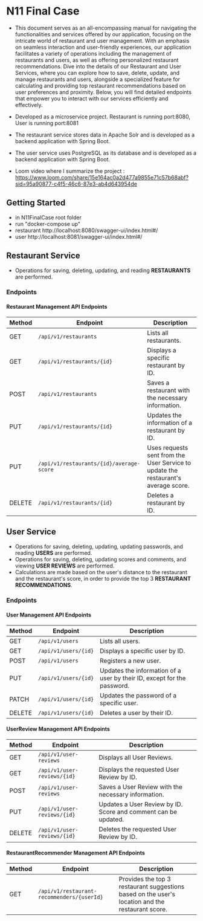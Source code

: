 # N11 Final Case
* This document serves as an all-encompassing manual for navigating the functionalities and services 
offered by our application, focusing on the intricate world of restaurant and 
user management. With an emphasis on seamless interaction and user-friendly experiences, 
our application facilitates a variety of operations including the management of restaurants and 
users, as well as offering personalized restaurant recommendations. Dive into the details of our 
Restaurant and User Services, where you can explore how to save, delete, update, and manage restaurants 
and users, alongside a specialized feature for calculating and providing top restaurant recommendations 
based on user preferences and proximity. Below, you will find detailed endpoints that empower you to interact 
with our services efficiently and effectively.

* Developed as a microservice project. Restaurant is running port:8080, User is running port:8081

* The restaurant service stores data in Apache Solr and is developed as a backend application with Spring Boot.

* The user service uses PostgreSQL as its database and is developed as a backend application with Spring Boot.

* Loom video where I summarize the project : https://www.loom.com/share/15e164ac0a2d477a9855e71c57b68abf?sid=95a90877-c4f5-46c6-87e3-ab4d643954de

## Getting Started

* in N11FinalCase root folder 
* run "docker-compose up"
* restaurant http://localhost:8080/swagger-ui/index.html#/
* user http://localhost:8081/swagger-ui/index.html#/

## Restaurant Service
* Operations for saving, deleting, updating, and reading **RESTAURANTS** are performed.

### Endpoints
#### Restaurant Management API Endpoints

| Method | Endpoint                                 | Description                                                                        |
|--------|------------------------------------------|------------------------------------------------------------------------------------|
| GET    | `/api/v1/restaurants`                    | Lists all restaurants.                                                             |
| GET    | `/api/v1/restaurants/{id}`               | Displays a specific restaurant by ID.                                              |
| POST   | `/api/v1/restaurants`                    | Saves a restaurant with the necessary information.                                 |
| PUT    | `/api/v1/restaurants/{id}`               | Updates the information of a restaurant by ID.                                     |
| PUT    | `/api/v1/restaurants/{id}/average-score` | Uses requests sent from the User Service to update the restaurant's average score. |
| DELETE | `/api/v1/restaurants/{id}`               | Deletes a restaurant by ID.                                                        |

## User Service
* Operations for saving, deleting, updating, updating passwords, and reading **USERS** are performed.
* Operations for saving, deleting, updating scores and comments, and viewing **USER REVIEWS** are performed.
* Calculations are made based on the user's distance to the restaurant and the restaurant's score, in order to provide 
the top 3 **RESTAURANT RECOMMENDATIONS**.

### Endpoints
#### User Management API Endpoints

| Method | Endpoint                   | Description                                                             |
|--------|----------------------------|-------------------------------------------------------------------------|
| GET    | `/api/v1/users`            | Lists all users.                                                        |
| GET    | `/api/v1/users/{id}`       | Displays a specific user by ID.                                         |
| POST   | `/api/v1/users`            | Registers a new user.                                                   |
| PUT    | `/api/v1/users/{id}`       | Updates the information of a user by their ID, except for the password. |
| PATCH  | `/api/v1/users/{id}`       | Updates the password of a specific user.                                |
| DELETE | `/api/v1/users/{id}`       | Deletes a user by their ID.                                             |

#### UserReview Management API Endpoints

| Method | Endpoint                        | Description                                                        |
|--------|---------------------------------|--------------------------------------------------------------------|
| GET    | `/api/v1/user-reviews`          | Displays all User Reviews.                                         |
| GET    | `/api/v1/user-reviews/{id}`     | Displays the requested User Review by ID.                          |
| POST   | `/api/v1/user-reviews`          | Saves a User Review with the necessary information.                |
| PUT    | `/api/v1/user-reviews/{id}`     | Updates a User Review by ID. Score and comment can be updated.     |
| DELETE | `/api/v1/user-reviews/{id}`     | Deletes the requested User Review by ID.                           |

#### RestaurantRecommender Management API Endpoints

| Method | Endpoint                                   | Description                                                                                         |
|--------|--------------------------------------------|-----------------------------------------------------------------------------------------------------|
| GET    | `/api/v1/restaurant-recommenders/{userId}` | Provides the top 3 restaurant suggestions based on the user's location and the restaurant score.    |
